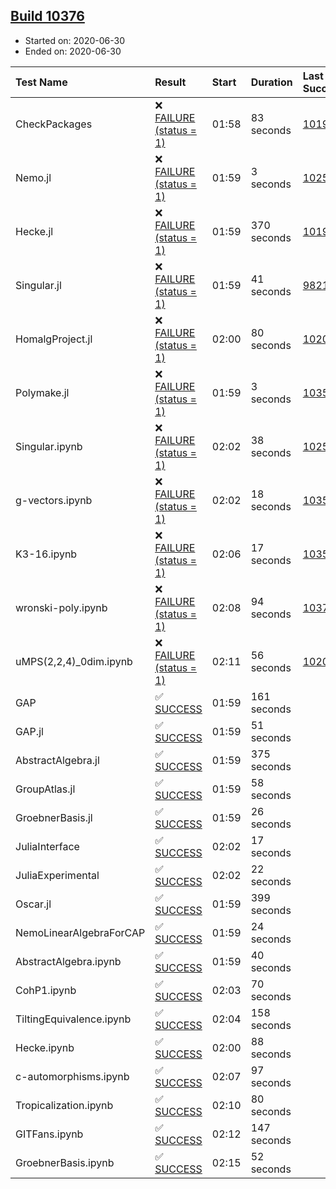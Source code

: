 ## [Build 10376](https://oscarci.mathematik.uni-kl.de/job/oscar/10376/)

* Started on: 2020-06-30
* Ended on: 2020-06-30

| Test Name    | Result | Start | Duration | Last Success | First Failure |
|:-------------|:-------|:------|:---------|:-------------|:--------------|
| CheckPackages | ❌ [FAILURE (status = 1)](https://oscarci.mathematik.uni-kl.de/job/oscar/10376/artifact/logs/build-10376/CheckPackages.log) | 01:58 | 83 seconds | [10197](https://oscarci.mathematik.uni-kl.de/job/oscar/10197/) | [10198](https://oscarci.mathematik.uni-kl.de/job/oscar/10198/) |
| Nemo.jl | ❌ [FAILURE (status = 1)](https://oscarci.mathematik.uni-kl.de/job/oscar/10376/artifact/logs/build-10376/Nemo.jl.log) | 01:59 | 3 seconds | [10252](https://oscarci.mathematik.uni-kl.de/job/oscar/10252/) | [10253](https://oscarci.mathematik.uni-kl.de/job/oscar/10253/) |
| Hecke.jl | ❌ [FAILURE (status = 1)](https://oscarci.mathematik.uni-kl.de/job/oscar/10376/artifact/logs/build-10376/Hecke.jl.log) | 01:59 | 370 seconds | [10197](https://oscarci.mathematik.uni-kl.de/job/oscar/10197/) | [10198](https://oscarci.mathematik.uni-kl.de/job/oscar/10198/) |
| Singular.jl | ❌ [FAILURE (status = 1)](https://oscarci.mathematik.uni-kl.de/job/oscar/10376/artifact/logs/build-10376/Singular.jl.log) | 01:59 | 41 seconds | [9821](https://oscarci.mathematik.uni-kl.de/job/oscar/9821/) | [9822](https://oscarci.mathematik.uni-kl.de/job/oscar/9822/) |
| HomalgProject.jl | ❌ [FAILURE (status = 1)](https://oscarci.mathematik.uni-kl.de/job/oscar/10376/artifact/logs/build-10376/HomalgProject.jl.log) | 02:00 | 80 seconds | [10209](https://oscarci.mathematik.uni-kl.de/job/oscar/10209/) | [10210](https://oscarci.mathematik.uni-kl.de/job/oscar/10210/) |
| Polymake.jl | ❌ [FAILURE (status = 1)](https://oscarci.mathematik.uni-kl.de/job/oscar/10376/artifact/logs/build-10376/Polymake.jl.log) | 01:59 | 3 seconds | [10356](https://oscarci.mathematik.uni-kl.de/job/oscar/10356/) | [10357](https://oscarci.mathematik.uni-kl.de/job/oscar/10357/) |
| Singular.ipynb | ❌ [FAILURE (status = 1)](https://oscarci.mathematik.uni-kl.de/job/oscar/10376/artifact/logs/build-10376/Singular.ipynb.log) | 02:02 | 38 seconds | [10252](https://oscarci.mathematik.uni-kl.de/job/oscar/10252/) | [10253](https://oscarci.mathematik.uni-kl.de/job/oscar/10253/) |
| g-vectors.ipynb | ❌ [FAILURE (status = 1)](https://oscarci.mathematik.uni-kl.de/job/oscar/10376/artifact/logs/build-10376/g-vectors.ipynb.log) | 02:02 | 18 seconds | [10356](https://oscarci.mathematik.uni-kl.de/job/oscar/10356/) | [10357](https://oscarci.mathematik.uni-kl.de/job/oscar/10357/) |
| K3-16.ipynb | ❌ [FAILURE (status = 1)](https://oscarci.mathematik.uni-kl.de/job/oscar/10376/artifact/logs/build-10376/K3-16.ipynb.log) | 02:06 | 17 seconds | [10356](https://oscarci.mathematik.uni-kl.de/job/oscar/10356/) | [10357](https://oscarci.mathematik.uni-kl.de/job/oscar/10357/) |
| wronski-poly.ipynb | ❌ [FAILURE (status = 1)](https://oscarci.mathematik.uni-kl.de/job/oscar/10376/artifact/logs/build-10376/wronski-poly.ipynb.log) | 02:08 | 94 seconds | [10375](https://oscarci.mathematik.uni-kl.de/job/oscar/10375/) | [10376](https://oscarci.mathematik.uni-kl.de/job/oscar/10376/) |
| uMPS(2,2,4)_0dim.ipynb | ❌ [FAILURE (status = 1)](https://oscarci.mathematik.uni-kl.de/job/oscar/10376/artifact/logs/build-10376/uMPS-2-2-4-_0dim.ipynb.log) | 02:11 | 56 seconds | [10209](https://oscarci.mathematik.uni-kl.de/job/oscar/10209/) | [10210](https://oscarci.mathematik.uni-kl.de/job/oscar/10210/) |
| GAP | ✅ [SUCCESS](https://oscarci.mathematik.uni-kl.de/job/oscar/10376/artifact/logs/build-10376/GAP.log) | 01:59 | 161 seconds |  |  |
| GAP.jl | ✅ [SUCCESS](https://oscarci.mathematik.uni-kl.de/job/oscar/10376/artifact/logs/build-10376/GAP.jl.log) | 01:59 | 51 seconds |  |  |
| AbstractAlgebra.jl | ✅ [SUCCESS](https://oscarci.mathematik.uni-kl.de/job/oscar/10376/artifact/logs/build-10376/AbstractAlgebra.jl.log) | 01:59 | 375 seconds |  |  |
| GroupAtlas.jl | ✅ [SUCCESS](https://oscarci.mathematik.uni-kl.de/job/oscar/10376/artifact/logs/build-10376/GroupAtlas.jl.log) | 01:59 | 58 seconds |  |  |
| GroebnerBasis.jl | ✅ [SUCCESS](https://oscarci.mathematik.uni-kl.de/job/oscar/10376/artifact/logs/build-10376/GroebnerBasis.jl.log) | 01:59 | 26 seconds |  |  |
| JuliaInterface | ✅ [SUCCESS](https://oscarci.mathematik.uni-kl.de/job/oscar/10376/artifact/logs/build-10376/JuliaInterface.log) | 02:02 | 17 seconds |  |  |
| JuliaExperimental | ✅ [SUCCESS](https://oscarci.mathematik.uni-kl.de/job/oscar/10376/artifact/logs/build-10376/JuliaExperimental.log) | 02:02 | 22 seconds |  |  |
| Oscar.jl | ✅ [SUCCESS](https://oscarci.mathematik.uni-kl.de/job/oscar/10376/artifact/logs/build-10376/Oscar.jl.log) | 01:59 | 399 seconds |  |  |
| NemoLinearAlgebraForCAP | ✅ [SUCCESS](https://oscarci.mathematik.uni-kl.de/job/oscar/10376/artifact/logs/build-10376/NemoLinearAlgebraForCAP.log) | 01:59 | 24 seconds |  |  |
| AbstractAlgebra.ipynb | ✅ [SUCCESS](https://oscarci.mathematik.uni-kl.de/job/oscar/10376/artifact/logs/build-10376/AbstractAlgebra.ipynb.log) | 01:59 | 40 seconds |  |  |
| CohP1.ipynb | ✅ [SUCCESS](https://oscarci.mathematik.uni-kl.de/job/oscar/10376/artifact/logs/build-10376/CohP1.ipynb.log) | 02:03 | 70 seconds |  |  |
| TiltingEquivalence.ipynb | ✅ [SUCCESS](https://oscarci.mathematik.uni-kl.de/job/oscar/10376/artifact/logs/build-10376/TiltingEquivalence.ipynb.log) | 02:04 | 158 seconds |  |  |
| Hecke.ipynb | ✅ [SUCCESS](https://oscarci.mathematik.uni-kl.de/job/oscar/10376/artifact/logs/build-10376/Hecke.ipynb.log) | 02:00 | 88 seconds |  |  |
| c-automorphisms.ipynb | ✅ [SUCCESS](https://oscarci.mathematik.uni-kl.de/job/oscar/10376/artifact/logs/build-10376/c-automorphisms.ipynb.log) | 02:07 | 97 seconds |  |  |
| Tropicalization.ipynb | ✅ [SUCCESS](https://oscarci.mathematik.uni-kl.de/job/oscar/10376/artifact/logs/build-10376/Tropicalization.ipynb.log) | 02:10 | 80 seconds |  |  |
| GITFans.ipynb | ✅ [SUCCESS](https://oscarci.mathematik.uni-kl.de/job/oscar/10376/artifact/logs/build-10376/GITFans.ipynb.log) | 02:12 | 147 seconds |  |  |
| GroebnerBasis.ipynb | ✅ [SUCCESS](https://oscarci.mathematik.uni-kl.de/job/oscar/10376/artifact/logs/build-10376/GroebnerBasis.ipynb.log) | 02:15 | 52 seconds |  |  |
